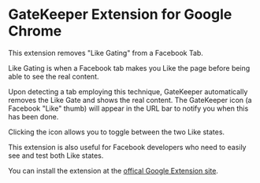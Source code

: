 GateKeeper Extension for Google Chrome
==================================

This extension removes "Like Gating" from a Facebook Tab.

Like Gating is when a Facebook tab makes you Like the page before being able 
to see the real content.

Upon detecting a tab employing this technique, GateKeeper automatically 
removes the Like Gate and shows the real content. The GateKeeper icon 
(a Facebook "Like" thumb) will appear in the URL bar to notify you when 
this has been done.

Clicking the icon allows you to toggle between the two Like states.

This extension is also useful for Facebook developers who need to easily 
see and test both Like states.

You can install the extension at the [offical
Google Extension site][extension_site].

[extension_site]: http://goo.gl/AN1K9